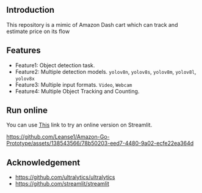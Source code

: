 ## Introduction
This repository is a mimic of Amazon Dash cart which can track and estimate price on its flow

## Features
- Feature1: Object detection task.
- Feature2: Multiple detection models. `yolov8n`, `yolov8s`, `yolov8m`, `yolov8l`, `yolov8x`
- Feature3: Multiple input formats. `Video`, `Webcam`
- Feature4: Multiple Object Tracking and Counting.

## Run online
You can use [This](https://yolov8-deepsort-streamli-gmnvvdeux2pv5bwrc234am.streamlit.app/) link to try an online version on Streamlit.   

https://github.com/Leanse1/Amazon-Go-Prototype/assets/138543566/78b50203-eed7-4480-9a02-ecfe22ea364d


  
## Acknowledgement
- https://github.com/ultralytics/ultralytics
- https://github.com/streamlit/streamlit


